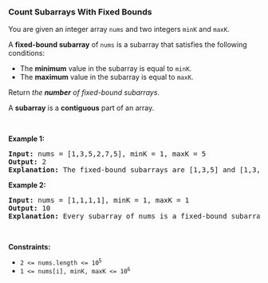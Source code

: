 
<h3>Count Subarrays With Fixed Bounds</h3>
<div><p>You are given an integer array <code>nums</code> and two integers <code>minK</code> and <code>maxK</code>.</p>
<p>A <strong>fixed-bound subarray</strong> of <code>nums</code> is a subarray that satisfies the following conditions:</p>
<ul>
<li>The <strong>minimum</strong> value in the subarray is equal to <code>minK</code>.</li>
<li>The <strong>maximum</strong> value in the subarray is equal to <code>maxK</code>.</li>
</ul>
<p>Return <em>the <strong>number</strong> of fixed-bound subarrays</em>.</p>
<p>A <strong>subarray</strong> is a <strong>contiguous</strong> part of an array.</p>
<p> </p>
<p><strong>Example 1:</strong></p>
<pre><strong>Input:</strong> nums = [1,3,5,2,7,5], minK = 1, maxK = 5
<strong>Output:</strong> 2
<strong>Explanation:</strong> The fixed-bound subarrays are [1,3,5] and [1,3,5,2].
</pre>
<p><strong>Example 2:</strong></p>
<pre><strong>Input:</strong> nums = [1,1,1,1], minK = 1, maxK = 1
<strong>Output:</strong> 10
<strong>Explanation:</strong> Every subarray of nums is a fixed-bound subarray. There are 10 possible subarrays.
</pre>
<p> </p>
<p><strong>Constraints:</strong></p>
<ul>
<li><code>2 &lt;= nums.length &lt;= 10<sup>5</sup></code></li>
<li><code>1 &lt;= nums[i], minK, maxK &lt;= 10<sup>6</sup></code></li>
</ul>
</div>
